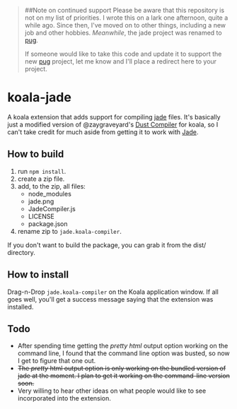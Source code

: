 > ##Note on continued support
> Please be aware that this repository is not on my list of priorities.  I wrote this on a lark one afternoon, quite a while ago.
> Since then, I've moved on to other things, including a new job and other hobbies.  _Meanwhile_, the jade project was renamed to [pug](https://pugjs.org/api/getting-started.html).
>
> If someone would like to take this code and update it to support the new [pug](https://pugjs.org/api/getting-started.html) project, let me know and I'll place a redirect here to your project.

koala-jade
==========

A koala extension that adds support for compiling [jade](http://jade-lang.com/) files.  It's basically just a modified version of @zaygraveyard's [Dust Compiler](https://github.com/zaygraveyard/koala-dust) for koala, so I can't take credit for much aside from getting it to work with [Jade](http://jade-lang.com/).

How to build
------------

1. run `npm install`.
2. create a zip file.
3. add, to the zip, all files:
    * node_modules
    * jade.png
    * JadeCompiler.js
    * LICENSE
    * package.json
4. rename zip to `jade.koala-compiler`.

If you don't want to build the package, you can grab it from the dist/ directory.

How to install
--------------

Drag-n-Drop `jade.koala-compiler` on the Koala application window.  If all goes well, you'll get a success message saying that the extension was installed.

Todo
----
  * After spending time getting the _pretty html_ output option working on the command line, I found that the command line option was busted, so now I get to figure that one out.
  * ~~The _pretty_ html output option is only working on the bundled version of jade at the moment.  I plan to get it working on the command-line version soon.~~
  * Very willing to hear other ideas on what people would like to see incorporated into the extension.

